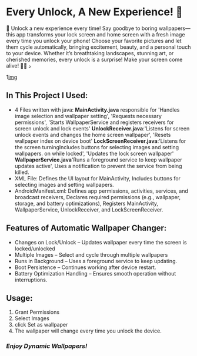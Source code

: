 # Every Unlock, A New Experience! 🌟

🚀 Unlock a new experience every time! Say goodbye to boring wallpapers—this app transforms your lock screen and home screen with a fresh image every time you unlock your phone! Choose your favorite pictures and let them cycle automatically, bringing excitement, beauty, and a personal touch to your device. Whether it’s breathtaking landscapes, stunning art, or cherished memories, every unlock is a surprise! Make your screen come alive! 🎉✨
د

1[img](https://github.com/user-attachments/assets/ed261f29-a44b-41f4-b393-222a36a898d6)



## In This Project I Used:
- 4 Files written with java:
**MainActivity.java** responsible for 'Handles image selection and wallpaper setting', 'Requests necessary permissions', 'Starts WallpaperService and registers receivers for screen unlock and lock events' **UnlockReceiver.java**:'Listens for screen unlock events and changes the home screen wallpaper', 'Resets wallpaper index on device boot' **LockScreenReceiver.java**:'Listens for the screen turningIncludes buttons for selecting images and setting wallpapers. on while locked', 'Updates the lock screen wallpaper' **WallpaperService.java**'Runs a foreground service to keep wallpaper updates active', Uses a notification to prevent the service from being killed.
- XML File:
Defines the UI layout for MainActivity, Includes buttons for selecting images and setting wallpapers.
- AndroidManifest.xml:
Defines app permissions, activities, services, and broadcast receivers, Declares required permissions (e.g., wallpaper, storage, and battery optimizations), Registers MainActivity, WallpaperService, UnlockReceiver, and LockScreenReceiver.

## Features of Automatic Wallpaper Changer:
* Changes on Lock/Unlock – Updates wallpaper every time the screen is locked/unlocked
* Multiple Images – Select and cycle through multiple wallpapers
* Runs in Background – Uses a foreground service to keep updating.
* Boot Persistence – Continues working after device restart.
* Battery Optimization Handling – Ensures smooth operation without interruptions.

## Usage:
1. Grant Permissions
2. Select Images
3. click Set as wallpaper
4. The wallpaper will change every time you unlock the device.


### _Enjoy Dynamic Wallpapers!_
